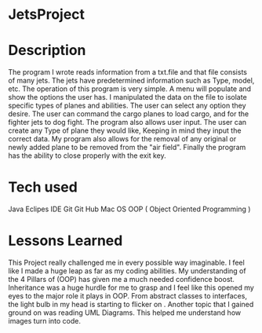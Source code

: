 # JetsProject

# Description
The program I wrote reads information from a txt.file and that file consists of many jets.
The jets have predetermined information such as Type, model, etc.
The operation of this program is very simple. A menu will populate and show the options the user has.
I manipulated the data on the file to isolate specific types of planes and abilities.
The user can select any option they desire. The user can command the cargo planes to load cargo, and for the fighter jets to dog fight.
The program also allows user input. The user can create any Type of plane they would like, 
Keeping in mind they input the correct data.
My program also allows for the removal of any original or newly added  plane to be removed from the "air field".
Finally the program has the ability to close properly with the exit key.




# Tech used
Java
Eclipes IDE
Git 
Git Hub
Mac OS 
OOP ( Object Oriented Programming ) 

# Lessons Learned 
This Project really challenged me in every possible way imaginable. I feel like I made a huge leap as far as my coding abilities. My understanding of the 4 Pillars of (OOP) has given me a much needed confidence boost. Inheritance was a huge hurdle for me to grasp and I feel like this opened my eyes to the major role it plays in OOP. From abstract classes to interfaces, the light bulb in my head is starting to flicker on . Another topic that I gained ground on was reading UML Diagrams. This helped me understand how images turn into code. 
